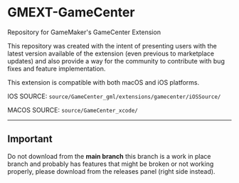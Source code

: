 # GMEXT-GameCenter
Repository for GameMaker's GameCenter Extension

This repository was created with the intent of presenting users with the latest version available of the extension (even previous to marketplace updates) and also provide a way for the community to contribute with bug fixes and feature implementation.

This extension is compatible with both macOS and iOS platforms.

IOS SOURCE: `source/GameCenter_gml/extensions/gamecenter/iOSSource/`

MACOS SOURCE: `source/GameCenter_xcode/`


---

## Important

Do not download from the **main branch** this branch is a work in place branch and probably has features that might be broken or not working properly, please download from the releases panel (right side instead).
